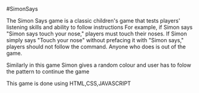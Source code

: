 #SimonSays

The Simon Says game is a classic children's game that tests players' listening skills and ability to follow instructions
 For example, if Simon says "Simon says touch your nose," players must touch their noses. 
 If Simon simply says "Touch your nose" without prefacing it with "Simon says," players should not follow the command. 
 Anyone who does is out of the game. 

Similarly in this game Simon gives a random colour and user has to folow the pattern to continue the game

This game is done using HTML,CSS,JAVASCRIPT

